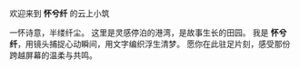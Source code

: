 欢迎来到 **怀兮纤** 的云上小筑

一怀诗意，半缕纤尘。
这里是灵感停泊的港湾，是故事生长的田园。
我是 **怀兮纤**，用镜头捕捉心动瞬间，用文字编织浮生清梦。
愿你在此驻足片刻，感受那份跨越屏幕的温柔与共鸣。
